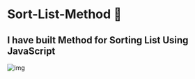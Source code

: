 # Sort-List-Method 🤩
## I have built Method for Sorting List Using JavaScript
![img](https://user-images.githubusercontent.com/111434481/217528555-80dbfbc7-ce51-40cf-a0e3-5d0c29452c3d.png)
